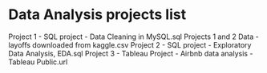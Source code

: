 # Data Analysis projects list
Project 1 - SQL project - Data Cleaning in MySQL.sql
Projects 1 and 2 Data - layoffs downloaded from kaggle.csv
Project 2 - SQL project - Exploratory Data Analysis, EDA.sql
Project 3 - Tableau Project - Airbnb data analysis  - Tableau Public.url


